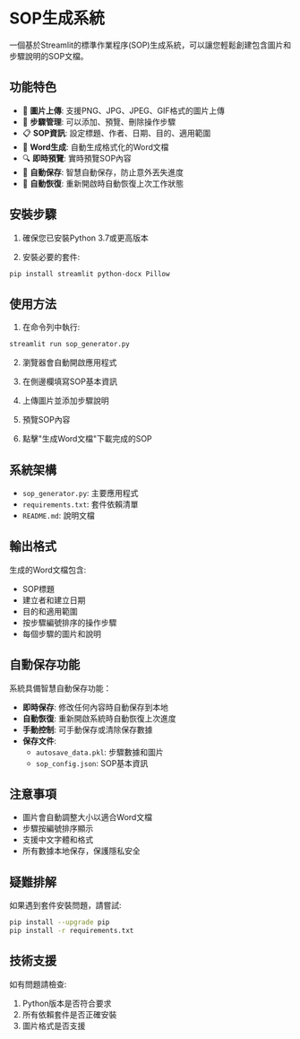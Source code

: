 # SOP生成系統

一個基於Streamlit的標準作業程序(SOP)生成系統，可以讓您輕鬆創建包含圖片和步驟說明的SOP文檔。

## 功能特色

- 📸 **圖片上傳**: 支援PNG、JPG、JPEG、GIF格式的圖片上傳
- 📝 **步驟管理**: 可以添加、預覽、刪除操作步驟
- 📋 **SOP資訊**: 設定標題、作者、日期、目的、適用範圍
- 📄 **Word生成**: 自動生成格式化的Word文檔
- 🔍 **即時預覽**: 實時預覽SOP內容
- 💾 **自動保存**: 智慧自動保存，防止意外丟失進度
- 🔄 **自動恢復**: 重新開啟時自動恢復上次工作狀態

## 安裝步驟

1. 確保您已安裝Python 3.7或更高版本

2. 安裝必要的套件:
```bash
pip install streamlit python-docx Pillow
```

## 使用方法

1. 在命令列中執行:
```bash
streamlit run sop_generator.py
```

2. 瀏覽器會自動開啟應用程式

3. 在側邊欄填寫SOP基本資訊

4. 上傳圖片並添加步驟說明

5. 預覽SOP內容

6. 點擊"生成Word文檔"下載完成的SOP

## 系統架構

- `sop_generator.py`: 主要應用程式
- `requirements.txt`: 套件依賴清單
- `README.md`: 說明文檔

## 輸出格式

生成的Word文檔包含:
- SOP標題
- 建立者和建立日期
- 目的和適用範圍
- 按步驟編號排序的操作步驟
- 每個步驟的圖片和說明

## 自動保存功能

系統具備智慧自動保存功能：
- **即時保存**: 修改任何內容時自動保存到本地
- **自動恢復**: 重新開啟系統時自動恢復上次進度
- **手動控制**: 可手動保存或清除保存數據
- **保存文件**: 
  - `autosave_data.pkl`: 步驟數據和圖片
  - `sop_config.json`: SOP基本資訊

## 注意事項

- 圖片會自動調整大小以適合Word文檔
- 步驟按編號排序顯示
- 支援中文字體和格式
- 所有數據本地保存，保護隱私安全

## 疑難排解

如果遇到套件安裝問題，請嘗試:
```bash
pip install --upgrade pip
pip install -r requirements.txt
```

## 技術支援

如有問題請檢查:
1. Python版本是否符合要求
2. 所有依賴套件是否正確安裝
3. 圖片格式是否支援

